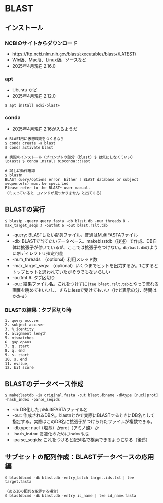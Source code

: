 # BLAST

## インストール
### NCBIのサイトからダウンロード
- https://ftp.ncbi.nlm.nih.gov/blast/executables/blast+/LATEST/
- Win版、Mac版、Linux版、ソースなど
- 2025年4月現在 2.16.0

### apt
- Ubuntu など
- 2025年4月現在 2.12.0
```
$ apt install ncbi-blast+
```

### conda
- 2025年4月現在 2.16が入るようだ
```
# BLAST用に仮想環境をつくるなら
$ conda create -n blast
$ conda activate blast

# 実際のインストール（プロンプトの部分 (blast) $ は気にしなくていい）
(blast) $ conda install bioconda::blast

# 試しに動作確認
$ blastn
BLAST query/options error: Either a BLAST database or subject sequence(s) must be specified
Please refer to the BLAST+ user manual.
（ミスっていると コマンドが見つかりません と出てくる）
```


## BLASTの実行

```
$ blastp -query query.fasta -db blast.db -num_threads 8 -max_target_seqs 3 -outfmt 6 -out blast.rslt.tab
```
  - -query: BLASTしたい配列ファイル。普通はMultiFASTAファイル
  - -db: BLASTで当てたいデータベース。makeblastdb（後述）で作成。DB自体は拡張子が付いているが、ここでは拡張子をつけない。`db/bast.db`のように別ディレクトリ指定可能
  - -num_threads: （optional）利用スレッド数
  - -max_target_seqs: （optional）いくつまでヒットを出力するか。1にするとトップヒットと思われていたがそうでもないらしい
  - -outfmt 6: タブ区切り
  - -out: 結果ファイル名。これをつけずに`|tee blast.rslt.tab`とやって流れる画面を眺めてもいいし、さらにlessで受けてもいい（けど表示の分、時間はかかる）

### BLASTの結果：タブ区切り時
```
1. query acc.ver
2. subject acc.ver
3. % identity
4. alignment length
5. mismatches
6. gap opens
7. q. start
8. q. end
9. s. start
10. s. end
11. evalue, 
12. bit score
```

## BLASTのデータベース作成
```
$ makeblastdb -in original.fasta -out blast.dbname -dbtype [nucl|prot] -hash_index -parse_seqids
```
  - -in: DB化したいMultiFASTAファイル名
  - -out: 作成されるDB名。blastnとかで実際にBLASTするときにDB名として指定する。実際はこのDB名に拡張子がつけられたファイルが複数できる。
  - -dbtype: nucl（塩基）かprot（アミノ酸）か
  - -hash_index: 高速化のためにindex作成
  - -parse_seqids: これをつけると配列名で検索できるようになる（後述）

## サブセットの配列作成：BLASTデータベースの応用編
```
$ blastdbcmd -db blast.db -entry_batch target.ids.txt | tee target.fasta
```

```
（あるIDの配列を取得する場合）
$ blastdbcmd -db blast.db -entry id_name | tee id_name.fasta
```


